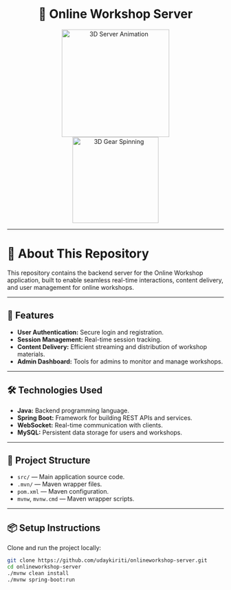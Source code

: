 <h1 align="center">🚀 Online Workshop Server</h1>

<p align="center">
  <img src="https://media.giphy.com/media/xT9Ig3f0G0G5kE9E2g/giphy.gif" width="250" alt="3D Server Animation" />
  <br />
  <img src="https://media.giphy.com/media/l0MYt5jPR6QX5pnqM/giphy.gif" width="200" alt="3D Gear Spinning" />
</p>

---

# 📝 About This Repository

This repository contains the backend server for the Online Workshop application, built to enable seamless real-time interactions, content delivery, and user management for online workshops.

---

## 🚀 Features

- **User Authentication:** Secure login and registration.
- **Session Management:** Real-time session tracking.
- **Content Delivery:** Efficient streaming and distribution of workshop materials.
- **Admin Dashboard:** Tools for admins to monitor and manage workshops.

---

## 🛠️ Technologies Used

- **Java:** Backend programming language.
- **Spring Boot:** Framework for building REST APIs and services.
- **WebSocket:** Real-time communication with clients.
- **MySQL:** Persistent data storage for users and workshops.

---

## 📂 Project Structure

- `src/` — Main application source code.
- `.mvn/` — Maven wrapper files.
- `pom.xml` — Maven configuration.
- `mvnw`, `mvnw.cmd` — Maven wrapper scripts.

---

## 📦 Setup Instructions

Clone and run the project locally:

```bash
git clone https://github.com/udaykiriti/onlineworkshop-server.git
cd onlineworkshop-server
./mvnw clean install
./mvnw spring-boot:run
